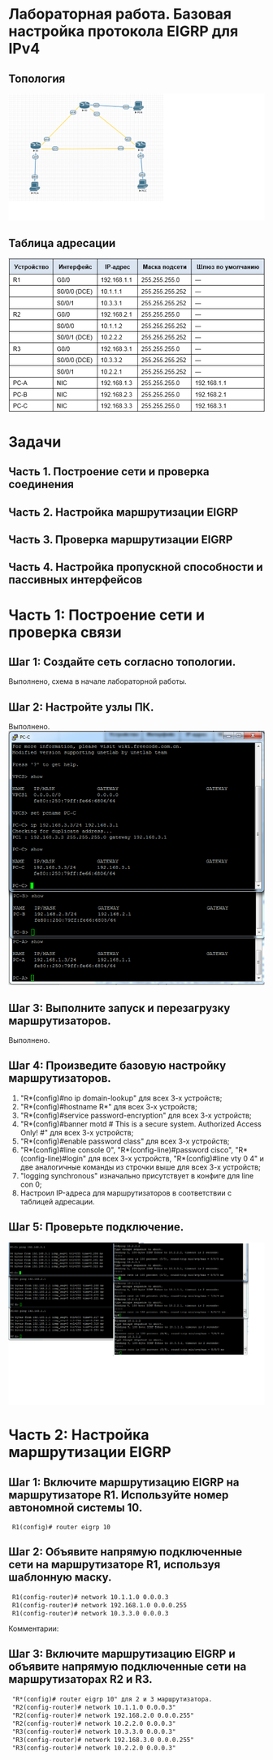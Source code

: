 # Лабораторная работа. Базовая настройка протокола EIGRP для IPv4
## 	Топология
![схема](https://github.com/VladimirDr/Labs/blob/master/Lab08/Cxema8_1.png)
## 	Таблица адресации
![схема](https://github.com/VladimirDr/Labs/blob/master/Lab08/Tabl8_1.png)
# Задачи
  ## Часть 1. Построение сети и проверка соединения
  ## Часть 2. Настройка маршрутизации EIGRP
  ## Часть 3. Проверка маршрутизации EIGRP
  ## Часть 4. Настройка пропускной способности и пассивных интерфейсов

# Часть 1:	Построение сети и проверка связи  
  
  ## Шаг 1:	Создайте сеть согласно топологии.
  Выполнено, схема в начале лабораторной работы.
  
  ## Шаг 2:	Настройте узлы ПК.
  Выполнено.
  ![схема](https://github.com/VladimirDr/Labs/blob/master/Lab08/PC8_1.png)
  
  ## Шаг 3:	Выполните запуск и перезагрузку маршрутизаторов.
  Выполнено.
  
  ## Шаг 4:	Произведите базовую настройку маршрутизаторов.
   1. "R*(config)#no ip domain-lookup" для всех 3-х устройств;
   2. "R*(config)#hostname R*" для всех 3-х устройств;
   3. "R*(config)#service password-encryption" для всех 3-х устройств;
   4. "R*(config)#banner motd # This is a secure system. Authorized Access Only! #" для всех 3-х устройств;
   5. "R*(config)#enable password class" для всех 3-х устройств;
   6. "R*(config)#line console 0", "R*(config-line)#password cisco", "R*(config-line)#login" для всех 3-х устройств,
      "R*(config)#line vty 0 4" и две аналогичные команды из строчки выше для всех 3-х устройств;
   7. "logging synchronous" изначально присутствует в конфиге для line con 0;
   8. Настроил IP-адреса для маршрутизаторов в соответствии с таблицей адресации. 
   
  ## Шаг 5:	Проверьте подключение.
  ![схема](https://github.com/VladimirDr/Labs/blob/master/Lab08/Ping8_1.png)
  
# Часть 2:	Настройка маршрутизации EIGRP
  ## Шаг 1:	Включите маршрутизацию EIGRP на маршрутизаторе R1. Используйте номер автономной системы 10.
     R1(config)# router eigrp 10
     
  ## Шаг 2:	Объявите напрямую подключенные сети на маршрутизаторе R1, используя шаблонную маску.
     R1(config-router)# network 10.1.1.0 0.0.0.3
     R1(config-router)# network 192.168.1.0 0.0.0.255
     R1(config-router)# network 10.3.3.0 0.0.0.3
     
  Комментарии:
  
  
  ## Шаг 3:	Включите маршрутизацию EIGRP и объявите напрямую подключенные сети на маршрутизаторах R2 и R3.
     "R*(config)# router eigrp 10" для 2 и 3 маршрутизатора.
     "R2(config-router)# network 10.1.1.0 0.0.0.3"
     "R2(config-router)# network 192.168.2.0 0.0.0.255"
     "R2(config-router)# network 10.2.2.0 0.0.0.3"
     "R3(config-router)# network 10.3.3.0 0.0.0.3"
     "R3(config-router)# network 192.168.3.0 0.0.0.255"
     "R3(config-router)# network 10.2.2.0 0.0.0.3"
     
     
